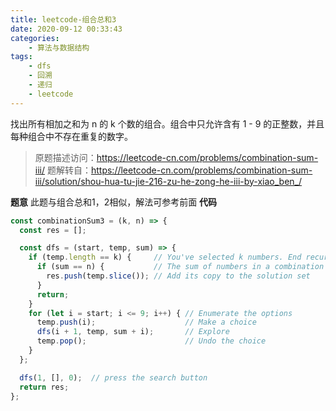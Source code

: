 ```yaml
---
title: leetcode-组合总和3
date: 2020-09-12 00:33:43
categories:
    - 算法与数据结构
tags:
    - dfs
    - 回溯
    - 递归
    - leetcode
---
```

找出所有相加之和为 n 的 k 个数的组合。组合中只允许含有 1 - 9 的正整数，并且每种组合中不存在重复的数字。
<!--more-->
> 原题描述访问：https://leetcode-cn.com/problems/combination-sum-iii/
> 题解转自：https://leetcode-cn.com/problems/combination-sum-iii/solution/shou-hua-tu-jie-216-zu-he-zong-he-iii-by-xiao_ben_/

**题意**
此题与组合总和1，2相似，解法可参考前面
**代码**
```javascript
const combinationSum3 = (k, n) => {
  const res = []; 

  const dfs = (start, temp, sum) => {
    if (temp.length == k) {     // You've selected k numbers. End recursion
      if (sum == n) {           // The sum of numbers in a combination equals n
        res.push(temp.slice()); // Add its copy to the solution set
      }
      return;
    }
    for (let i = start; i <= 9; i++) { // Enumerate the options
      temp.push(i);                    // Make a choice
      dfs(i + 1, temp, sum + i);       // Explore
      temp.pop();                      // Undo the choice
    }
  };

  dfs(1, [], 0);  // press the search button
  return res;
};
```

